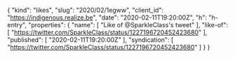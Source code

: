 {
  "kind": "likes",
  "slug": "2020/02/1egww",
  "client_id": "https://indigenous.realize.be",
  "date": "2020-02-11T19:20:00Z",
  "h": "h-entry",
  "properties": {
    "name": [
      "Like of @SparkleClass's tweet"
    ],
    "like-of": [
      "https://twitter.com/SparkleClass/status/1227196720452423680"
    ],
    "published": [
      "2020-02-11T19:20:00Z"
    ],
    "syndication": [
      "https://twitter.com/SparkleClass/status/1227196720452423680"
    ]
  }
}
